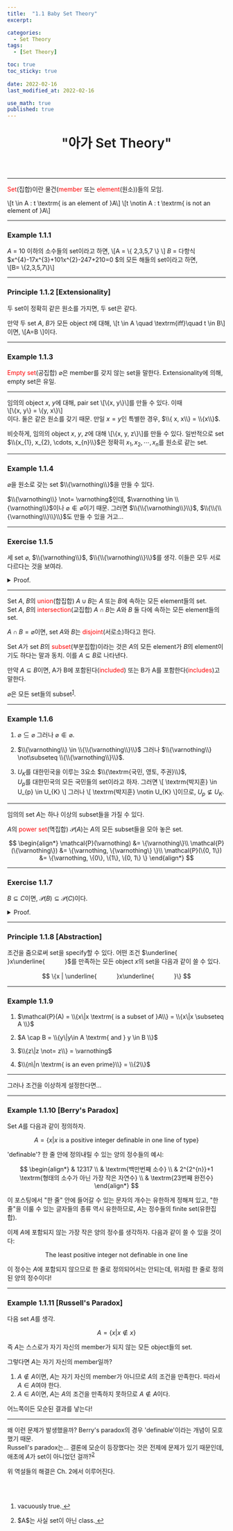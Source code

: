 ```yaml
---
title:  "1.1 Baby Set Theory"
excerpt: 

categories:
  - Set Theory
tags:
  - [Set Theory]

toc: true
toc_sticky: true
 
date: 2022-02-16
last_modified_at: 2022-02-16

use_math: true
published: true
---
```


<p align="center" style="font-weight:600; font-size:30px">"아가 Set Theory"</p>
<br>

***

<span style="color:red">Set</span>(집합)이란 물건(<span style="color:red">member</span> 또는 <span style="color:red">element</span>(원소))들의 모임.  
  
\\[t \in A : t \textrm{ is an element of }A\\]
\\[t \notin A : t \textrm{ is not an element of }A\\]


***
### Example 1.1.1
$A$ = 10 이하의 소수들의 set이라고 하면, \\[A = \\{ 2,3,5,7 \\} \\]
$B$ = 다항식 $x^{4}-17x^{3}+101x^{2}-247+210=0 $의 모든 해들의 set이라고 하면,  
\\[B= \\{2,3,5,7\\}\\]  

***
### Principle 1.1.2 [Extensionality]
두 set이 정확히 같은 원소를 가지면, 두 set은 같다.

만약 두 set $A$, $B$가 모든 object $t$에 대해, \\[t \in A \quad \textrm{iff}\quad t \in B\\]이면, \\[A=B \\]이다.

***
### Example 1.1.3
<span style="color:red">Empty set</span>(공집합) $\varnothing$은 member를 갖지 않는 set을 말한다. Extensionality에 의해, empty set은 유일.

***

임의의 object $x$, $y$에 대해, pair set \\[\\{x, y\\}\\]를 만들 수 있다. 이때  
\\[\\{x, y\\} = \\{y, x\\}\\]  
이다. 둘은 같은 원소를 갖기 때문.
만일 $x=y$인 특별한 경우, $\\{ x, x\\} = \\{x\\}$.

비슷하게, 임의의 object $x$, $y$, $z$에 대해 \\[\\{x, y, z\\}\\]를 만들 수 있다. 일반적으로 set $\\{x_{1}, x_{2}, \cdots, x_{n}\\}$은 정확히 $x_{1}, x_{2}, \cdots, x_{n}$를 원소로 같는 set.

***
### Example 1.1.4

$\varnothing$을 원소로 갖는 set $\\{\varnothing\\}$을 만들 수 있다.

$\\{\varnothing\\} \not= \varnothing$인데, $\varnothing \in \\{\varnothing\\}$이나 $\varnothing \notin \varnothing$이기 때문. 그러면 $\\{\\{\varnothing\\}\\}$, $\\{\\{\\{\varnothing\\}\\}\\}$도 만들 수 있을 거고...

***
### Exercise 1.1.5

세 set $\varnothing$, $\\{\varnothing\\}$, $\\{\\{\varnothing\\}\\}$를 생각. 이들은 모두 서로 다르다는 것을 보여라.

<details>
<summary>Proof.</summary>
<div markdown="1">       

Extensionality에 따르면, 한쪽에는 포함되나 다른쪽에는 포함되지 않는 element가 존재함을 보이면 된다.

$\varnothing \in \\{\varnothing\\}$이나 $\varnothing \notin \varnothing$이므로 $\varnothing \not= \\{\varnothing\\}$ [Example 1.1.4].
$\\{\varnothing\\} \in \\{\\{\varnothing\\}\\}$이나 $\\{\varnothing\\} \notin \varnothing$이므로 $\varnothing \not= \\{\\{\varnothing\\}\\}$.
$\varnothing \in \\{\varnothing\\}$이나 $\varnothing \notin \\{\\{\varnothing\\}\\}$이므로 $\\{\varnothing\\} \not= \\{\\{\varnothing\\}\\}$. $\square$

</div>
</details>

***

Set $A$, $B$의 <span style="color:red">union</span>(합집합) $A \cup B$는 $A$ 또는 $B$에 속하는 모든 element들의 set.  
Set $A$, $B$의 <span style="color:red">intersection</span>(교집합) $A \cap B$는 $A$와 $B$ 둘 다에 속하는 모든 element들의 set.

$A \cap B = \varnothing$이면, set $A$와 $B$는 <span style="color:red">disjoint</span>(서로소)하다고 한다.

Set $A$가 set $B$의 <span style="color:red">subset</span>(부분집합)이라는 것은 $A$의 모든 element가 $B$의 element이기도 하다는 말과 동치. 이를 $A \subseteq B$로 나타낸다.

만약 $A \subseteq B$이면, A가 B에 포함된다(<span style="color:red">included</span>) 또는 B가 A를 포함한다(<span style="color:red">includes</span>)고 말한다.

$\varnothing$은 모든 set들의 subset<sup id="fnref:1"><a href="#fn:1" rel="footnote">1</a></sup>.


***
### Example 1.1.6

1. $\varnothing \subseteq \varnothing$ 그러나 $\varnothing \notin \varnothing$.

2. $\\{\varnothing\\} \in \\{\\{\varnothing\\}\\}$ 그러나 $\\{\varnothing\\} \not\subseteq \\{\\{\varnothing\\}\\}$.

3. $U_{K}$를 대한민국을 이루는 3요소 $\\{\textrm{국민, 영토, 주권}\\}$,<br/> $U_{p}$를 대한민국의 모든 국민들의 set이라고 하자. 그러면 \\[ \textrm{박지훈} \in U_{p} \in U_{K} \\] 그러나 \\[ \textrm{박지훈} \notin U_{K} \\]이므로, $U_{p} \not\subseteq U_{K}$.

***

임의의 set $A$는 하나 이상의 subset들을 가질 수 있다.

$A$의 <span style="color:red">power set</span>(멱집합) $\mathcal{P}(A)$는 $A$의 모든 subset들을 모아 놓은 set.

$$
\begin{align*}
  \mathcal{P}(\varnothing) &= \{\varnothing\}\\
  \mathcal{P}(\{\varnothing\}) &= \{\varnothing, \{\varnothing\} \}\\
  \mathcal{P}(\{0, 1\}) &= \{\varnothing, \{0\}, \{1\}, \{0, 1\} \}
\end{align*}
$$

***
### Exercise 1.1.7

$B \subseteq C$이면, $\mathcal{P}(B) \subseteq \mathcal{P}(C)$이다.

<details>
<summary>Proof.</summary>
<div markdown="1">
$A \in \mathcal{P}(B)$라고 가정하자. 그러면 $\mathcal{P}(B)$는 $B$의 모든 subset들을 모아놓은 set이고, $A$는 그 중 하나이므로 $A \subseteq B$이다. 따라서 $A \subseteq C$이고, $A \in \mathcal{P}(C)$. $\square$
</div>
</details>

***
### Principle 1.1.8 [Abstraction]

조건을 줌으로써 set을 specify할 수 있다.
어떤 조건 $\underline{　　　 }x\underline{　　　 }$를 만족하는 모든 object $x$의 set을 다음과 같이 쓸 수 있다.

$$
\{x | \underline{　　　 }x\underline{　　　 }\}
$$

***
### Example 1.1.9

1. $\mathcal{P}(A) = \\{x\|x \textrm{ is a subset of }A\\} = \\{x\|x \subseteq A \\}$

2. $A \cap B = \\{y\|y\in A \textrm{ and } y \in B \\}$

3. $\\{z\|z \not= z\\} = \varnothing$

4. $\\{n\|n \textrm{ is an even prime}\\} = \\{2\\}$

***

그러나 조건을 이상하게 설정한다면...

***
### Example 1.1.10 [Berry's Paradox]

Set $A$를 다음과 같이 정의하자.

$$
A=\{x|x \textrm{ is a positive integer definable in one line of type}\}
$$

'definable'? 한 줄 안에 정의내릴 수 있는 양의 정수들의 예시:

$$
\begin{align*}
& 12317 \\
& \textrm{백만번째 소수} \\
& 2^{2^{n}}+1 \textrm{형태의 소수가 아닌 가장 작은 자연수} \\
& \textrm{23번째 완전수}
\end{align*}
$$

이 포스팅에서 "한 줄" 안에 들어갈 수 있는 문자의 개수는 유한하게 정해져 있고, "한 줄"을 이룰 수 있는 글자들의 종류 역시 유한하므로, $A$는 정수들의 finite set(유한집합).

이제 $A$에 포함되지 않는 가장 작은 양의 정수를 생각하자. 다음과 같이 쓸 수 있을 것이다:

$$
\textrm{The least positive integer not definable in one line}
$$

이 정수는 $A$에 포함되지 않으므로 한 줄로 정의되어서는 안되는데, 위처럼 한 줄로 정의된 양의 정수이다!

***
### Example 1.1.11 [Russell's Paradox]

다음 set $A$를 생각.

$$
A=\{x | x \notin x \}
$$

즉 $A$는 스스로가 자기 자신의 member가 되지 않는 모든 object들의 set.

그렇다면 $A$는 자기 자신의 member일까?

1. $A \notin A$이면, $A$는 자기 자신의 member가 아니므로 $A$의 조건을 만족한다. 따라서 $A \in A$여야 한다.
2. $A \in A$이면, $A$는 $A$의 조건을 만족하지 못하므로 $A \notin A$이다.

어느쪽이든 모순된 결과를 낳는다!

***

왜 이런 문제가 발생했을까?
Berry's paradox의 경우 'definable'이라는 개념이 모호했기 때문.  
Russell's paradox는... 결론에 모순이 등장했다는 것은 전제에 문제가 있기 때문인데, 애초에 $A$가 set이 아니었던 걸까?<sup id="fnref:2"><a href="#fn:2" rel="footnote">2</a></sup>

위 역설들의 해결은 Ch. 2에서 이루어진다.


<br/>
<br/>

<div markdown = "1" class="footnotes"><ol>
  <li class="footnote" id="fn:1">
    <p>vacuously true.<a href="#fnref:1" title=""> ↩</a><p>
  <li class="footnote" id="fn:2">
    <p>$A$는 사실 set이 아닌 class.<a href="#fnref:2" title=""> ↩</a><p>